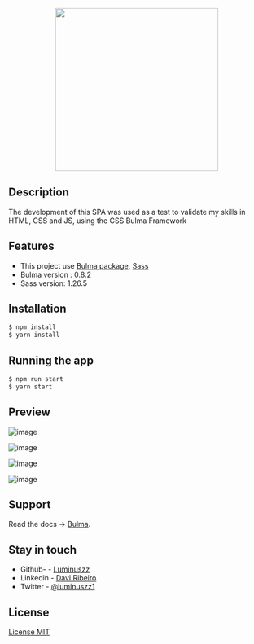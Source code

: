 <p align="center">
  <a target="blank"><img src="https://user-images.githubusercontent.com/48535259/81498606-46498c00-929c-11ea-80e1-8b486788010d.png" width="320" alt="" /></a>
</p>




## Description


   <p> The development of this SPA was used as a test to validate my skills in HTML, CSS and JS, using the CSS Bulma Framework
</p>


## Features

  - This project use  [Bulma package](https://bulma.io), [Sass](https://sass-lang.com)
  - Bulma version :  0.8.2
  - Sass version: 1.26.5 
  


## Installation


```bash
$ npm install
$ yarn install
```

## Running the app

```bash
$ npm run start
$ yarn start

```
## Preview

![image](https://user-images.githubusercontent.com/48535259/81498661-99234380-929c-11ea-848a-a4bc4b8f1b56.png)

![image](https://user-images.githubusercontent.com/48535259/81498689-b48e4e80-929c-11ea-8dd9-e7d1139a4e7b.png)

![image](https://user-images.githubusercontent.com/48535259/81498693-c1ab3d80-929c-11ea-8bd4-cde33ca6cc45.png)

![image](https://user-images.githubusercontent.com/48535259/81498704-dbe51b80-929c-11ea-940e-e6b455043068.png)


## Support

  Read the docs -> [Bulma](https://bulma.io).
## Stay in touch

 - Github- - [Luminuszz](https://github.com/luminuszz)
 - Linkedin - [Davi Ribeiro](https://www.linkedin.com/in/davi-ribeiro-luminuszz)
 - Twitter - [@luminuszz1](https://twitter.com/luminuszz1)

## License

[License MIT]()
